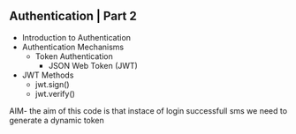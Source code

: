  ## Authentication | Part 2
- Introduction to Authentication
- Authentication Mechanisms
  - Token Authentication
    - JSON Web Token (JWT)
- JWT Methods
  - jwt.sign()
  - jwt.verify()

AIM- the aim of this code is that instace of login successfull sms 
we need to generate a dynamic token 